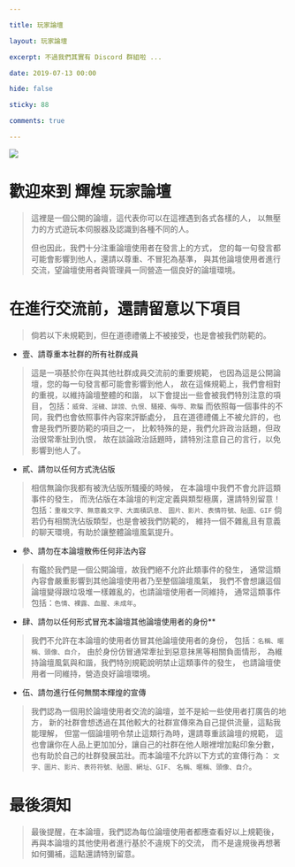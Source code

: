 ```yaml
---

title: 玩家論壇

layout: 玩家論壇

excerpt: 不過我們其實有 Discord 群組啦 ...

date: 2019-07-13 00:00

hide: false

sticky: 88

comments: true

---
```


![](https://media.discordapp.net/attachments/596718421966716928/971190210928992267/AddText_05-04-06.36.35.png)

# 歡迎來到 輝煌 玩家論壇
> 這裡是一個公開的論壇，這代表你可以在這裡遇到各式各樣的人，
> 以無壓力的方式遊玩本伺服器及認識到各種不同的人。
> 
> 但也因此，我們十分注重論壇使用者在發言上的方式，
> 您的每一句發言都可能會影響到他人，還請以尊重、不冒犯為基準，
> 與其他論壇使用者進行交流，望論壇使用者與管理員一同營造一個良好的論壇環境。

# 在進行交流前，還請留意以下項目
> 倘若以下未規範到，但在道德禮儀上不被接受，也是會被我們防範的。
> 
* 壹、請尊重本社群的所有社群成員
> 這是一項基於你在與其他社群成員交流前的重要規範，
> 也因為這是公開論壇，您的每一句發言都可能會影響到他人，
> 故在這條規範上，我們會相對的重視，以維持論壇整體的和諧，
> 以下會提出一些會被我們特別注意的項目，
> 包括：` 威脅、淫穢、誹謗、仇恨、騷擾、侮辱、欺騙 `
> 而依照每一個事件的不同，我們也會依照事件內容來評斷處分，
> 且在道德禮儀上不被允許的，也會是我們所要防範的項目之一，
> 比較特殊的是，我們允許政治話題，但政治很常牽扯到仇恨，
> 故在談論政治話題時，請特別注意自己的言行，以免影響到他人了。
> 
* 貳、請勿以任何方式洗佔版
> 相信無論你我都有被洗佔版所騷擾的時候，
> 在本論壇中我們不會允許這類事件的發生，
> 而洗佔版在本論壇的判定定義與類型極廣，還請特別留意！
> 包括：` 重複文字、無意義文字、大面積訊息、 `
> ` 圖片、影片、表情符號、貼圖、GIF `
> 倘若仍有相關洗佔版類型，也是會被我們防範的，
> 維持一個不雜亂且有意義的聊天環境，有助於讓整體論壇風氣提升。
> 
* 參、請勿在本論壇散佈任何非法內容
> 有鑑於我們是一個公開論壇，故我們絕不允許此類事件的發生，
> 通常這類內容會嚴重影響到其他論壇使用者乃至整個論壇風氣，
> 我們不會想讓這個論壇變得跟垃圾堆一樣雜亂的，也請論壇使用者一同維持，
> 通常這類事件包括：` 色情、裸露、血腥、未成年 `。
> 
* 肆、請勿以任何形式冒充本論壇其他論壇使用者的身份**
> 我們不允許在本論壇的使用者仿冒其他論壇使用者的身份，
> 包括：` 名稱、暱稱、頭像、自介 `，
> 由於身份仿冒通常牽扯到惡意抹黑等相關負面情形，
> 為維持論壇風氣與和諧，我們特別規範說明禁止這類事件的發生，
> 也請論壇使用者一同維持，營造良好論壇環境。
> 
* 伍、請勿進行任何無關本輝煌的宣傳
> 我們認為一個用於論壇使用者交流的論壇，並不是給一些使用者打廣告的地方，
> 新的社群會想透過在其他較大的社群宣傳來為自己提供流量，這點我能理解，
> 但當一個論壇明令禁止這類行為時，還請尊重該論壇的規範，
> 這也會讓你在人品上更加加分，讓自己的社群在他人眼裡增加點印象分數，
> 也有助於自己的社群發展茁壯。而本論壇不允許以下方式的宣傳行為：
> ` 文字、圖片、影片、表符符號、貼圖、網址、GIF、 `
> ` 名稱、暱稱、頭像、自介 `。

# 最後須知
> 最後提醒，在本論壇，我們認為每位論壇使用者都應查看好以上規範後，
> 再與本論壇的其他使用者進行基於不違規下的交流，
> 而不是違規後再想著如何彌補，這點還請特別留意。
